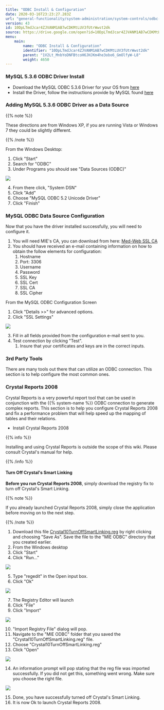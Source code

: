 ```yaml
---
title: "ODBC Install & Configuration"
date: 2020-03-16T23:23:27.283Z
url: "general-functionality/system-administration/system-controls/odbc-install-and-configuration.html"
version: 43
id: 10DpLTmdJcar4ZJVANM1AB7wCDKMtLUV3fUtrWwst2dk
source: https://drive.google.com/open?id=10DpLTmdJcar4ZJVANM1AB7wCDKMtLUV3fUtrWwst2dk
menu:
    main:
        name: "ODBC Install & Configuration"
        identifier: "10DpLTmdJcar4ZJVANM1AB7wCDKMtLUV3fUtrWwst2dk"
        parent: "1V2Lt_MnbYoDNFBtcoH6JHJKm4he3obo6_GmOlfyW-L8"
        weight: 4650
---
```

### MySQL 5.3.6 ODBC Driver Install

* Download the MySQL ODBC 5.3.6 Driver for your OS from [here](http://dev.mysql.com/downloads/connector/odbc/)
* Install the Driver, follow the instructions provide by MySQL found [here](http://dev.mysql.com/doc/connector-odbc/en/connector-odbc-installation-binary-windows.html#connector-odbc-installation-binary-windows-installer)

### Adding MySQL 5.3.6 ODBC Driver as a Data Source

{{% note %}}

These directions are from Windows XP, if you are running Vista or Windows 7 they could be slightly different.

{{% /note %}}




From the Windows Desktop:



1. Click "Start"
2. Search for "ODBC"
3. Under Programs you should see "Data Sources (ODBC)"



![](../../../external_files/5c95e8326b21122b78d8abb0883e921a.png)



4. From there click, "System DSN"
5. Click "Add"
6. Choose "MySQL ODBC 5.2 Unicode Driver"
7. Click "Finish"

### MySQL ODBC Data Source Configuration

Now that you have the driver installed successfully, you will need to configure it.

1. You will need MIE's CA, you can download from here: [Med-Web SSL CA](med-web-ssl-certificate-authority.html)
2. You should have received an e-mail containing information on how to obtain the follow elements for configuration:
    1. Hostname
    2. Port: 3306
    3. Username
    4. Password
    5. SSL Key
    6. SSL Cert
    7. SSL CA
    8. SSL Cipher



From the MySQL ODBC Configuration Screen

1. Click "Details >>" for advanced options.
2. Click "SSL Settings"



![](../../../external_files/c3fa0677bf10b062bd9a256c03058552.png)



3. Fill in all fields provided from the configuration e-mail sent to you.
4. Test connection by clicking "Test".
    1. Insure that your certificates and keys are in the correct inputs.

### 3rd Party Tools

There are many tools out there that can utilize an ODBC connection. This section is to help configure the most common ones.

### Crystal Reports 2008

Crystal Reports is a very powerful report tool that can be used in conjunction with the {{% system-name %}} ODBC connection to generate complex reports. This section is to help you configure Crystal Reports 2008 and fix a performance problem that will help speed up the mapping of tables and their relations.

* Install Crystal Reports 2008

{{% info %}}

Installing and using Crystal Reports is outside the scope of this wiki. Please consult Crystal's manual for help.

{{% /info %}}


#### Turn Off Crystal's Smart Linking

**Before you run Crystal Reports 2008**, simply download the registry fix to turn off Crystal's Smart Linking.

{{% note %}}

If you already launched Crystal Reports 2008, simply close the application before moving on to the next step.

{{% /note %}}


1. Download this file [Crystal10TurnOffSmartLinking.reg](https://miewiki.med-web.com/wiki/images/7/72/Crystal10TurnOffSmartLinking.reg) by right clicking and choosing "Save As". Save the file to the "MIE ODBC" directory that you created earlier.
2. From the Windows desktop
3. Click "Start"
4. Click "Run..."



![](../../../external_files/77d78226f6a611a1b45bfc064f8b2ca0.png)



5. Type "regedit" in the Open input box.
6. Click "Ok"



![](../../../external_files/9ca56c80326b9a5a462f3d4cb5c09c54.png)



7. The Registry Editor will launch
8. Click "File"
9. Click "Import"



![](../../../external_files/e5564ededd360904cd688f7d5ae1b0d6.png)



10. "Import Registry File" dialog will pop.
11. Navigate to the "MIE ODBC" folder that you saved the "Crystal10TurnOffSmartLinking.reg" file.
12. Choose "Crystal10TurnOffSmartLinking.reg"
13. Click "Open"



![](../../../external_files/9527efbec8a37824a6cb72c4c01ae6cc.png)



14. An information prompt will pop stating that the reg file was imported successfully. If you did not get this, something went wrong. Make sure you choose the right file.



![](../../../external_files/c72b766bb4d2a9d8a45eeccf223f70d2.png)



15. Done, you have successfully turned off Crystal's Smart Linking.
16. It is now Ok to launch Crystal Reports 2008.

